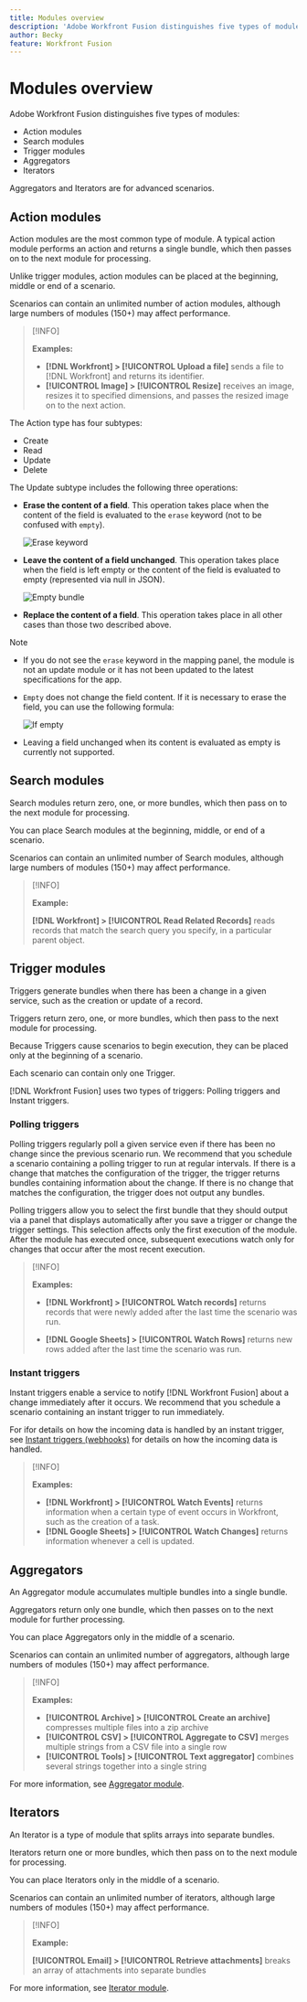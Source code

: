 ```yaml
---
title: Modules overview
description: 'Adobe Workfront Fusion distinguishes five types of modules: action modules, search modules, trigger modules, aggregators, and iterators. Aggregators and Iterators are for advanced scenarios.'
author: Becky
feature: Workfront Fusion
---
```

# Modules overview

Adobe Workfront Fusion distinguishes five types of modules: 

* Action modules
* Search modules
* Trigger modules
* Aggregators
* Iterators

Aggregators and Iterators are for advanced scenarios.

## Action modules

Action modules are the most common type of module. A typical action module performs an action and returns a single bundle, which then passes on to the next module for processing.

Unlike trigger modules, action modules can be placed at the beginning, middle or end of a scenario. 

Scenarios can contain an unlimited number of action modules, although large numbers of modules (150+) may affect performance.

>[!INFO]
>
>**Examples:** 
>
>* **[!DNL Workfront] > [!UICONTROL Upload a file]** sends a file to [!DNL Workfront] and returns its identifier.
>* **[!UICONTROL Image] > [!UICONTROL Resize]** receives an image, resizes it to specified dimensions, and passes the resized image on to the next action.

The Action type has four subtypes:

* Create
* Read
* Update
* Delete

The Update subtype includes the following three operations:

* **Erase the content of a field**. This operation takes place when the content of the field is evaluated to the `erase` keyword (not to be confused with `empty`).

  ![Erase keyword](assets/erase-content-of-field.png)

* **Leave the content of a field unchanged**. This operation takes place when the field is left empty or the content of the field is evaluated to empty (represented via null in JSON).

  ![Empty bundle](assets/leave-content-field-unchanged.png)

* **Replace the content of a field**. This operation takes place in all other cases than those two described above.

>[!NOTE]
>
>* If you do not see the `erase` keyword in the mapping panel, the module is not an update module or it has not been updated to the latest specifications for the app.
>* `Empty` does not change the field content. If it is necessary to erase the field, you can use the following formula:
>
>   ![If empty](assets/formula-ifempty-name-erase.png)
>
>* Leaving a field unchanged when its content is evaluated as empty is currently not supported.

## Search modules

Search modules return zero, one, or more bundles, which then pass on to the next module for processing.

You can place Search modules at the beginning, middle, or end of a scenario.

Scenarios can contain an unlimited number of Search modules, although large numbers of modules (150+) may affect performance.

>[!INFO]
>
>**Example:**
>
>**[!DNL Workfront] > [!UICONTROL Read Related Records]**  reads records that match the search query you specify, in a particular parent object.

## Trigger modules

Triggers generate bundles when there has been a change in a given service, such as the creation or update of a record.

Triggers return zero, one, or more bundles, which then pass to the next module for processing.

Because Triggers cause scenarios to begin execution, they can be placed only at the beginning of a scenario.

Each scenario can contain only one Trigger.

[!DNL Workfront Fusion] uses two types of triggers: Polling triggers and Instant triggers.

### Polling triggers

Polling triggers regularly poll a given service even if there has been no change since the previous scenario run. We recommend that you schedule a scenario containing a polling trigger to run at regular intervals. If there is a change that matches the configuration of the trigger, the trigger returns bundles containing information about the change. If there is no change that matches the configuration, the trigger does not output any bundles. 

<!--For instructions on scheduling a scenario, see [Schedule a scenario](../../workfront-fusion/scenarios/schedule-a-scenario.md).-->

Polling triggers allow you to select the first bundle that they should output via a panel that displays automatically after you save a trigger or change the trigger settings. This selection affects only the first execution of the module. After the module has executed once, subsequent executions watch only for changes that occur after the most recent execution.

<!--For more information, see [Choose where a trigger module starts in [!UICONTROL Adobe Workfront Fusion]](../../workfront-fusion/modules/choose-where-trigger-module-starts.md).-->

>[!INFO]
>
>**Examples:** 
>
>* **[!DNL Workfront] > [!UICONTROL Watch records]** returns records that were newly added after the last time the scenario was run.
>
>* **[!DNL Google Sheets] > [!UICONTROL Watch Rows]** returns new rows added after the last time the scenario was run.

### Instant triggers

Instant triggers enable a service to notify [!DNL Workfront Fusion] about a change immediately after it occurs. We recommend that you schedule a scenario containing an instant trigger to run immediately. 

<!--For instructions, see [Schedule a scenario](../../workfront-fusion/scenarios/schedule-a-scenario.md). -->

For ifor details on how the incoming data is handled by an instant trigger, see [Instant triggers (webhooks)](/help/workfront-fusion/references/modules/webhooks-reference.md) for details on how the incoming data is handled.

>[!INFO]
>
>**Examples:** 
>
>* **[!DNL Workfront] > [!UICONTROL Watch Events]** returns information when a certain type of event occurs in Workfront, such as the creation of a task.
>* **[!DNL Google Sheets] > [!UICONTROL Watch Changes]** returns information whenever a cell is updated.

## Aggregators

An Aggregator module accumulates multiple bundles into a single bundle.

Aggregators return only one bundle, which then passes on to the next module for further processing.

You can place Aggregators only in the middle of a scenario.

Scenarios can contain an unlimited number of aggregators, although large numbers of modules (150+) may affect performance.

>[!INFO]
>
>**Examples:** 
>
>* **[!UICONTROL Archive] > [!UICONTROL Create an archive]** compresses multiple files into a zip archive
>* **[!UICONTROL CSV] > [!UICONTROL Aggregate to CSV]** merges multiple strings from a CSV file into a single row
>* **[!UICONTROL Tools] > [!UICONTROL Text aggregator]** combines several strings together into a single string

For more information, see [Aggregator module](/help/workfront-fusion/references/modules/aggregator-module.md).

## Iterators

An Iterator is a type of module that splits arrays into separate bundles.

Iterators return one or more bundles, which then pass on to the next module for processing.

You can place Iterators only in the middle of a scenario.

Scenarios can contain an unlimited number of iterators, although large numbers of modules (150+) may affect performance.

>[!INFO]
>
>**Example:**
>
>**[!UICONTROL Email] > [!UICONTROL Retrieve attachments]** breaks an array of attachments into separate bundles

For more information, see [Iterator module](/help/workfront-fusion/references/modules/iterator-module.md)<!-- and [Map an array](../../workfront-fusion/mapping/map-an-array.md)-->.
